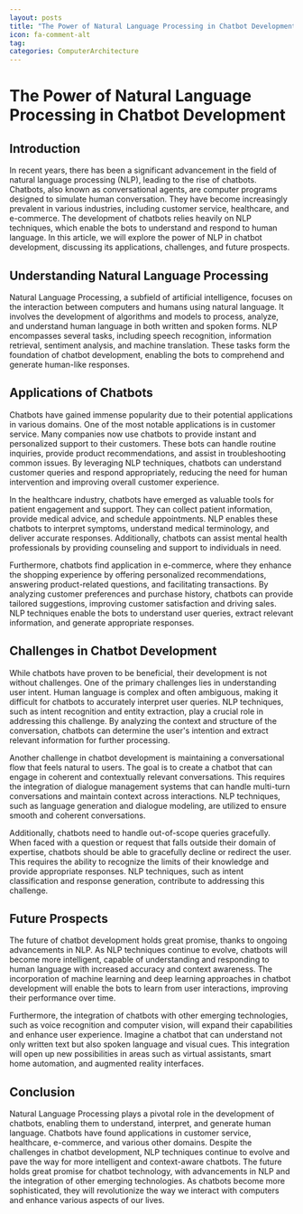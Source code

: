 ```yaml
---
layout: posts
title: "The Power of Natural Language Processing in Chatbot Development"
icon: fa-comment-alt
tag:      
categories: ComputerArchitecture
---
```



# The Power of Natural Language Processing in Chatbot Development

## Introduction

In recent years, there has been a significant advancement in the field of natural language processing (NLP), leading to the rise of chatbots. Chatbots, also known as conversational agents, are computer programs designed to simulate human conversation. They have become increasingly prevalent in various industries, including customer service, healthcare, and e-commerce. The development of chatbots relies heavily on NLP techniques, which enable the bots to understand and respond to human language. In this article, we will explore the power of NLP in chatbot development, discussing its applications, challenges, and future prospects.

## Understanding Natural Language Processing

Natural Language Processing, a subfield of artificial intelligence, focuses on the interaction between computers and humans using natural language. It involves the development of algorithms and models to process, analyze, and understand human language in both written and spoken forms. NLP encompasses several tasks, including speech recognition, information retrieval, sentiment analysis, and machine translation. These tasks form the foundation of chatbot development, enabling the bots to comprehend and generate human-like responses.

## Applications of Chatbots

Chatbots have gained immense popularity due to their potential applications in various domains. One of the most notable applications is in customer service. Many companies now use chatbots to provide instant and personalized support to their customers. These bots can handle routine inquiries, provide product recommendations, and assist in troubleshooting common issues. By leveraging NLP techniques, chatbots can understand customer queries and respond appropriately, reducing the need for human intervention and improving overall customer experience.

In the healthcare industry, chatbots have emerged as valuable tools for patient engagement and support. They can collect patient information, provide medical advice, and schedule appointments. NLP enables these chatbots to interpret symptoms, understand medical terminology, and deliver accurate responses. Additionally, chatbots can assist mental health professionals by providing counseling and support to individuals in need.

Furthermore, chatbots find application in e-commerce, where they enhance the shopping experience by offering personalized recommendations, answering product-related questions, and facilitating transactions. By analyzing customer preferences and purchase history, chatbots can provide tailored suggestions, improving customer satisfaction and driving sales. NLP techniques enable the bots to understand user queries, extract relevant information, and generate appropriate responses.

## Challenges in Chatbot Development

While chatbots have proven to be beneficial, their development is not without challenges. One of the primary challenges lies in understanding user intent. Human language is complex and often ambiguous, making it difficult for chatbots to accurately interpret user queries. NLP techniques, such as intent recognition and entity extraction, play a crucial role in addressing this challenge. By analyzing the context and structure of the conversation, chatbots can determine the user's intention and extract relevant information for further processing.

Another challenge in chatbot development is maintaining a conversational flow that feels natural to users. The goal is to create a chatbot that can engage in coherent and contextually relevant conversations. This requires the integration of dialogue management systems that can handle multi-turn conversations and maintain context across interactions. NLP techniques, such as language generation and dialogue modeling, are utilized to ensure smooth and coherent conversations.

Additionally, chatbots need to handle out-of-scope queries gracefully. When faced with a question or request that falls outside their domain of expertise, chatbots should be able to gracefully decline or redirect the user. This requires the ability to recognize the limits of their knowledge and provide appropriate responses. NLP techniques, such as intent classification and response generation, contribute to addressing this challenge.

## Future Prospects

The future of chatbot development holds great promise, thanks to ongoing advancements in NLP. As NLP techniques continue to evolve, chatbots will become more intelligent, capable of understanding and responding to human language with increased accuracy and context awareness. The incorporation of machine learning and deep learning approaches in chatbot development will enable the bots to learn from user interactions, improving their performance over time.

Furthermore, the integration of chatbots with other emerging technologies, such as voice recognition and computer vision, will expand their capabilities and enhance user experience. Imagine a chatbot that can understand not only written text but also spoken language and visual cues. This integration will open up new possibilities in areas such as virtual assistants, smart home automation, and augmented reality interfaces.

## Conclusion

Natural Language Processing plays a pivotal role in the development of chatbots, enabling them to understand, interpret, and generate human language. Chatbots have found applications in customer service, healthcare, e-commerce, and various other domains. Despite the challenges in chatbot development, NLP techniques continue to evolve and pave the way for more intelligent and context-aware chatbots. The future holds great promise for chatbot technology, with advancements in NLP and the integration of other emerging technologies. As chatbots become more sophisticated, they will revolutionize the way we interact with computers and enhance various aspects of our lives.